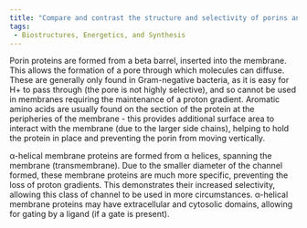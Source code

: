 ```yaml
---
title: "Compare and contrast the structure and selectivity of porins and α-helical membrane proteins."
tags:
 - Biostructures, Energetics, and Synthesis
---
```

Porin proteins are formed from a beta barrel, inserted into the membrane. This allows the formation of a pore through which molecules can diffuse. These are generally only found in Gram-negative bacteria, as it is easy for H+ to pass through (the pore is not highly selective), and so cannot be used in membranes requiring the maintenance of a proton gradient. Aromatic amino acids are usually found on the section of the protein at the peripheries of the membrane - this provides additional surface area to interact with the membrane (due to the larger side chains), helping to hold the protein in place and preventing the porin from moving vertically. 

α-helical membrane proteins are formed from α helices, spanning the membrane (transmembrane). Due to the smaller diameter of the channel formed, these membrane proteins are much more specific, preventing the loss of proton gradients. This demonstrates their increased selectivity, allowing this class of channel to be used in more circumstances. α-helical membrane proteins may have extracellular and cytosolic domains, allowing for gating by a ligand (if a gate is present). 
